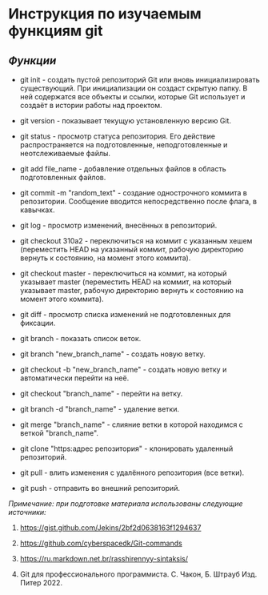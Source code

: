 # **Инструкция по изучаемым функциям git**

## _**Функции**_

 
 * git init - создать пустой репозиторий Git или вновь инициализировать существующий. При инициализации он создаст скрытую папку. В ней содержатся все объекты и ссылки, которые Git использует и создаёт в истории работы над проектом.

* git version - показывает текущую установленную версию Git.

* git status - просмотр статуса  репозитория. Его действие распространяется на подготовленные, неподготовленные и неотслеживаемые файлы.

* git add file_name - добавление отдельных файлов в область подготовленных файлов.

* git commit -m "random_text" - cоздание однострочного коммита в репозитории. Cообщение вводится непосредственно после флага, в кавычках.

* git log - просмотр изменений, внесённых в репозиторий.

* git checkout 310a2 - переключиться на коммит с указанным хешем (переместить HEAD на указанный коммит, рабочую директорию вернуть к состоянию, на момент этого коммита).

* git checkout master - переключиться на коммит, на который указывает master (переместить HEAD на коммит, на который указывает master, рабочую директорию вернуть к состоянию на момент этого коммита).

* git diff - просмотр списка изменений не подготовленных для фиксации.

* git branch - показать список веток.

* git branch "new_branch_name" - cоздать новую ветку.

* git checkout -b "new_branch_name" - cоздать новую ветку и автоматически перейти на неё.

* git checkout  "branch_name" -  перейти на ветку.

* git branch -d "branch_name" - удаление ветки.

* git merge "branch_name" - слияние ветки в которой находимся с веткой "branch_name".

* git clone "https:адрес репозитория" - клонировать удаленный репозиторий.

* git pull - влить изменения с удалённого репозитория (все ветки).

* git push - отправить во внешний репозиторий.

*Примечание: при подготовке материала использованы следующие источники:*

1. <https://gist.github.com/Jekins/2bf2d0638163f1294637>

2. <https://github.com/cyberspacedk/Git-commands>

3. <https://ru.markdown.net.br/rasshirennyy-sintaksis/>

4. Git для профессионального программиста. С. Чакон, Б. Штрауб Изд. Питер 2022.

